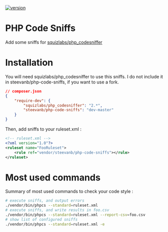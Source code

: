 [![version](https://img.shields.io/badge/version-development-green.svg)](https://github.com/steevanb/php-code-sniffs)

PHP Code Sniffs
===============

Add some sniffs for [squizlabs/php_codesniffer](https://github.com/squizlabs/PHP_CodeSniffer)

Installation
============

You will need squizlabs/php_codesniffer to use this sniffs.
I do not include it in steevanb/php-code-sniffs, if you want to use a fork.
```json
// composer.json
{
    "require-dev": {
        "squizlabs/php_codesniffer": "2.*",
        "steevanb/php-code-sniffs": "dev-master"
    }
}
```

Then, add sniffs to your ruleset.xml :
```xml
<!-- ruleset.xml -->
<?xml version="1.0"?>
<ruleset name="FooRuleset">
    <rule ref="vendor/steevanb/php-code-sniffs"></rule>
</ruleset>
```

Most used commands
==================

Summary of most used commands to check your code style :
```bash
# execute sniffs, and output errors
./vendor/bin/phpcs --standard=ruleset.xml
# execute sniffs, and write results in foo.csv
./vendor/bin/phpcs --standard=ruleset.xml --report-csv=foo.csv
# show list of configured sniffs
./vendor/bin/phpcs --standard=ruleset.xml -e
```
